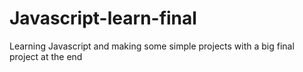 # Javascript-learn-final
Learning Javascript and making some simple projects with a big final project at the end
